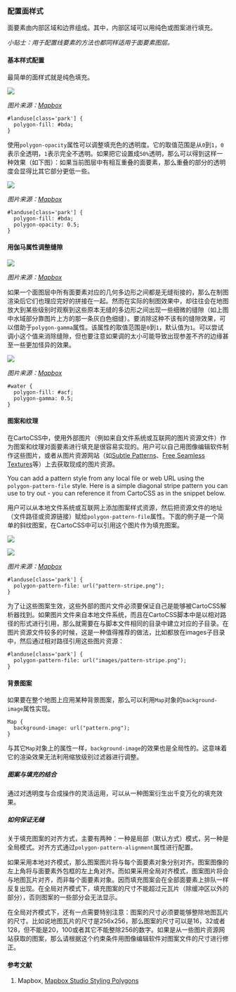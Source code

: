 ### 配置面样式

面要素由内部区域和边界组成。其中，内部区域可以用纯色或图案进行填充。

_小贴士：用于配置线要素的方法也都同样适用于面要素图层。_

#### 基本样式配置

最简单的面样式就是纯色填充。

![](https://cloud.githubusercontent.com/assets/126952/3908623/6d6b3c32-2305-11e4-9cff-9404f8f07bd1.png)

_图片来源：[Mapbox](https://www.mapbox.com/mapbox-studio/styling-polygons/)_

	
	#landuse[class='park'] {
	  polygon-fill: #bda;
	}
	

使用`polygon-opacity`属性可以调整填充色的透明度。它的取值范围是从`0`到`1`，`0`表示全透明，`1`表示完全不透明。如果把它设置成`50%`透明，那么可以得到这样一种效果（如下图）：如果当前图层中有相互重叠的面要素，那么重叠的部分的透明度会显得比其它部分更低一些。

![](https://cloud.githubusercontent.com/assets/126952/3908624/6d70d9d0-2305-11e4-92f2-abb819844509.png)

_图片来源：[Mapbox](https://www.mapbox.com/mapbox-studio/styling-polygons/)_

	
	#landuse[class='park'] {
	  polygon-fill: #bda;
	  polygon-opacity: 0.5;
	}
	

#### 用伽马属性调整缝隙

![](https://cloud.githubusercontent.com/assets/126952/3908625/6d784346-2305-11e4-8755-d45d61d35583.png)

_图片来源：[Mapbox](https://www.mapbox.com/mapbox-studio/styling-polygons/)_

如果一个面图层中所有面要素对应的几何多边形之间都是无缝衔接的，那么在制图渲染后它们也理应完好的拼接在一起。然而在实际的制图效果中，却往往会在地图放大到某些级别时观察到这些原本无缝的多边形之间出现一些细微的缝隙（如上图中水域部分靠图片上方的那一条灰白色细缝）。要消除这种不该有的缝隙效果，可以借助于`polygon-gamma`属性。该属性的取值范围是`0`到`1`，默认值为`1`。可以尝试调小这个值来消除缝隙，但也要注意如果调的太小可能导致出现参差不齐的边缘甚至一些更加怪异的效果。

![](https://cloud.githubusercontent.com/assets/126952/3908627/6d80f612-2305-11e4-80f4-6803335295c3.png)

_图片来源：[Mapbox](https://www.mapbox.com/mapbox-studio/styling-polygons/)_

	
	#water {
	  polygon-fill: #acf;
	  polygon-gamma: 0.5;
	}
	

#### 图案和纹理

在CartoCSS中，使用外部图片（例如来自文件系统或互联网的图片资源文件）作为图案和纹理对面要素进行填充是很容易实现的。用户可以自己用图像编辑软件制作这些图片，或者从图片资源网站（如[Subtle Patterns](http://subtlepatterns.com/thumbnail-view/)、[Free Seamless Textures](http://freeseamlesstextures.com/)等）上去获取现成的图片资源。

You can add a pattern style from any local file or web URL using the `polygon-pattern-file` style. Here is a simple diagonal stripe pattern you can use to try out - you can reference it from CartoCSS as in the snippet below.

用户可以从本地文件系统或互联网上添加图案样式资源，然后把资源文件的地址（文件路径或资源链接）赋给`polygon-pattern-file`属性。下面的例子是一个简单的斜纹图案，在CartoCSS中可以引用这个图片作为填充图案。

![](https://cloud.githubusercontent.com/assets/83384/3893834/32389e24-223e-11e4-8ec6-163fd55d6622.png)

![](https://cloud.githubusercontent.com/assets/126952/3908626/6d7970cc-2305-11e4-88b9-0219470cd157.png)

_图片来源：[Mapbox](https://www.mapbox.com/mapbox-studio/styling-polygons/)_

	
	#landuse[class='park'] {
	  polygon-pattern-file: url("pattern-stripe.png");
	}
	

为了让这些图案生效，这些外部的图片文件必须要保证自己是能够被CartoCSS解析器找到。如果图片文件来自本地文件系统，而且在CartoCSS脚本中是以相对路径的形式进行引用，那么就需要在与脚本文件相同的目录中建立对应的子目录。在图片资源文件较多的时候，这是一种值得推荐的做法，比如都放在images子目录中，然后通过相对路径引用这些图片资源：

	
	#landuse[class='park'] {
	  polygon-pattern-file: url("images/pattern-stripe.png");
	}
	

#### 背景图案

如果要在整个地图上应用某种背景图案，那么可以利用`Map`对象的`background-image`属性实现。

	
	Map {
	  background-image: url("pattern.png");
	}
	

与其它`Map`对象上的属性一样，`background-image`的效果也是全局性的。这意味着它的渲染效果无法利用缩放级别过滤器进行调整。

##### 图案与填充的结合

通过对透明度与合成操作的灵活运用，可以从一种图案衍生出千变万化的填充效果。

##### 如何保证无缝

关于填充图案的对齐方式，主要有两种：一种是局部（默认方式）模式，另一种是全局模式。对齐方式通过`polygon-pattern-alignment`属性进行配置。

如果采用本地对齐模式，那么图案图片将与每个面要素对象分别对齐。图案图像的左上角将与面要素外包框的左上角对齐。而如果采用全局对齐模式，图案图片将会与地图瓦片对齐，而非每个面要素对象。因而填充图案会在全部面要素上排队一样反复出现。在全局对齐模式下，填充图案的尺寸不能超过元瓦片（除缓冲区以外的部分），否则图案的一些部分会无法显示。

在全局对齐模式下，还有一点需要特别注意：图案的尺寸必须要能够整除地图瓦片的尺寸。比如说地图瓦片的尺寸是256x256，那么图案的尺寸可以是16，32或者128，但不能是20，100或者其它不能整除256的数字。如果是从一些图片资源网站获取的图案，那么请根据这个约束条件用图像编辑软件对图案文件的尺寸进行修正。

#### 参考文献

1. Mapbox, [Mapbox Studio Styling Polygons](https://www.mapbox.com/mapbox-studio/styling-polygons/)


